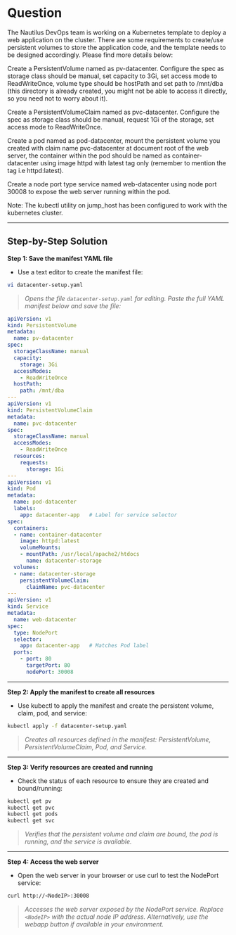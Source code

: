 # Question
The Nautilus DevOps team is working on a Kubernetes template to deploy a web application on the cluster. There are some requirements to create/use persistent volumes to store the application code, and the template needs to be designed accordingly. Please find more details below:

Create a PersistentVolume named as pv-datacenter. Configure the spec as storage class should be manual, set capacity to 3Gi, set access mode to ReadWriteOnce, volume type should be hostPath and set path to /mnt/dba (this directory is already created, you might not be able to access it directly, so you need not to worry about it).

Create a PersistentVolumeClaim named as pvc-datacenter. Configure the spec as storage class should be manual, request 1Gi of the storage, set access mode to ReadWriteOnce.

Create a pod named as pod-datacenter, mount the persistent volume you created with claim name pvc-datacenter at document root of the web server, the container within the pod should be named as container-datacenter using image httpd with latest tag only (remember to mention the tag i.e httpd:latest).

Create a node port type service named web-datacenter using node port 30008 to expose the web server running within the pod.

Note: The kubectl utility on jump_host has been configured to work with the kubernetes cluster.

---

## Step-by-Step Solution

**Step 1: Save the manifest YAML file**

- Use a text editor to create the manifest file:

```bash
vi datacenter-setup.yaml
```
> *Opens the file `datacenter-setup.yaml` for editing. Paste the full YAML manifest below and save the file:*

```yaml
apiVersion: v1
kind: PersistentVolume
metadata:
  name: pv-datacenter
spec:
  storageClassName: manual
  capacity:
    storage: 3Gi
  accessModes:
    - ReadWriteOnce
  hostPath:
    path: /mnt/dba
---
apiVersion: v1
kind: PersistentVolumeClaim
metadata:
  name: pvc-datacenter
spec:
  storageClassName: manual
  accessModes:
    - ReadWriteOnce
  resources:
    requests:
      storage: 1Gi
---
apiVersion: v1
kind: Pod
metadata:
  name: pod-datacenter
  labels:
    app: datacenter-app   # Label for service selector
spec:
  containers:
  - name: container-datacenter
    image: httpd:latest
    volumeMounts:
    - mountPath: /usr/local/apache2/htdocs
      name: datacenter-storage
  volumes:
  - name: datacenter-storage
    persistentVolumeClaim:
      claimName: pvc-datacenter
---
apiVersion: v1
kind: Service
metadata:
  name: web-datacenter
spec:
  type: NodePort
  selector:
    app: datacenter-app   # Matches Pod label
  ports:
    - port: 80
      targetPort: 80
      nodePort: 30008
```
---

**Step 2: Apply the manifest to create all resources**

- Use kubectl to apply the manifest and create the persistent volume, claim, pod, and service:

```bash
kubectl apply -f datacenter-setup.yaml
```
> *Creates all resources defined in the manifest: PersistentVolume, PersistentVolumeClaim, Pod, and Service.*

---

**Step 3: Verify resources are created and running**

- Check the status of each resource to ensure they are created and bound/running:

```bash
kubectl get pv
kubectl get pvc
kubectl get pods
kubectl get svc
```
> *Verifies that the persistent volume and claim are bound, the pod is running, and the service is available.*

---

**Step 4: Access the web server**

- Open the web server in your browser or use curl to test the NodePort service:

```bash
curl http://<NodeIP>:30008
```
> *Accesses the web server exposed by the NodePort service. Replace `<NodeIP>` with the actual node IP address. Alternatively, use the webapp button if available in your environment.*